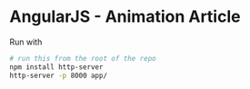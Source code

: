 # AngularJS - Animation Article

Run with
```bash
# run this from the root of the repo
npm install http-server
http-server -p 8000 app/
```
